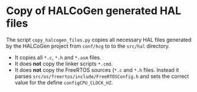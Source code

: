 # Copy of HALCoGen generated HAL files

The script ``copy_halcogen_files.py`` copies all necessary HAL files generated
by the HALCoGen project from ``conf/hcg`` to to the ``src/hal`` directory.

- It copies all ``*.c``, ``*.h`` and ``*.asm`` files.
- It does **not** copy the linker scripts ``*.cmd``.
- It does **not** copy the FreeRTOS sources (``*.c`` and ``*.h`` files. Instead
it parses ``src/os/freertos/include/FreeRTOSConfig.h`` and sets the correct
value for the define ``configCPU_CLOCK_HZ``.
